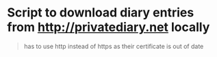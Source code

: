 # Script to download diary entries from http://privatediary.net locally
> has to use http instead of https as their certificate is out of date
